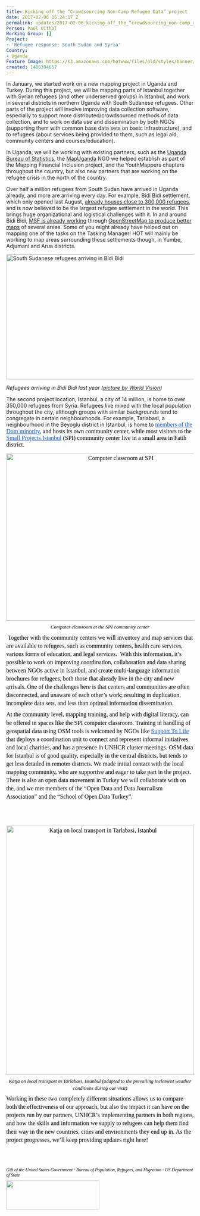 ```yaml
---
title: Kicking off the “Crowdsourcing Non-Camp Refugee Data” project
date: 2017-02-06 15:24:17 Z
permalink: updates/2017-02-06_kicking_off_the_“crowdsourcing_non-camp_refugee_data”_project
Person: Paul Uithol
Working Group: []
Project:
- 'Refugee response: South Sudan and Syria'
Country:
- Uganda
Feature Image: https://s3.amazonaws.com/hotwww/files/old/styles/banner/public/2017-01_SSudan_Refugee_Mothers_Blog_760x428_3.jpg
created: 1486394657
---
```


<p><span>In January, we started work on a new mapping project in Uganda and Turkey. During this project, we will be mapping parts of Istanbul together with Syrian refugees (and other underserved groups) in Istanbul, and work in several districts in northern Uganda with South Sudanese refugees. Other parts of the project will involve improving data collection software, especially to support more distributed/crowdsourced methods of data collection, and to work on data use and dissemination by both NGOs (supporting them with common base data sets on basic infrastructure), and to refugees (about services being provided to them, such as legal aid, community centers and courses/education).</span></p><p><span>In Uganda, we will be working with existing partners, such as the </span><a href="http://www.ubos.org/"><span>Uganda Bureau of Statistics</span></a><span>, the </span><a href="http://mapuganda.org/"><span>MapUganda</span></a><span> NGO we helped establish as part of the </span><a style="text-decoration: none;" href="https://hotosm.org/projects/mapping_financial_inclusion_in_uganda"><span>Mapping Financial Inclusion project</span></a><span>, and the YouthMappers chapters throughout the country, but also new partners that are working on the refugee crisis in the north of the country.</span></p><p><span>Over half a million refugees from South Sudan have arrived in Uganda already, and more are arriving every day. For example, Bidi Bidi settlement, which only opened last August, </span><a href="https://www.theguardian.com/global-development/2017/jan/24/uganda-sprawling-haven-for-270000-of-south-sudans-refugees"><span>already houses close to 300,000 refugees</span></a><span>, and is now believed to be the largest refugee settlement in the world. This brings huge organizational and logistical challenges with it. In and around Bidi Bidi, </span><a href="http://www.msf.org/en/article/uganda-testimonies-bidi-bidi-refugee-camp"><span>MSF is already working</span></a><span> through </span><a href="http://cartong.org/news/mapping-bidibidi-camp-uganda-msf"><span>OpenStreetMap to produce better maps</span></a><span> of several areas. Some of you might already have helped out on mapping one of the tasks on the Tasking Manager! HOT will mainly be working to map areas surrounding these settlements though, in Yumbe, Adjumani and Arua districts.</span></p><p><span><img src="https://s3.amazonaws.com/hotwww/files/old/2017-01_SSudan_Refugee_Mothers_Blog_760x428_3_1.jpg" alt="South Sudanese refugees arriving in Bidi Bidi" style="width:598px;height:336px"></span></p><p style="font-style: italic;"><em>Refugees arriving in Bidi Bidi last year (<a href="http://www.worldvision.org.uk/news-and-views/blog/2016/august/challenges-refugee-mothers-ugandan-settlement/">picture by World Vision</a>)</em></p><p><span>The second project location, Istanbul, a city of 14 million, is home to over 350,000 refugees from Syria. Refugees live mixed with the local population throughout the city, although groups with similar backgrounds tend to congregate in certain neighbourhoods. For example, Tarlabasi, a neighbourhood in the Beyoglu district in Istanbul, is home to </span><a style="text-decoration: none;" href="https://www.theguardian.com/cities/2016/jun/02/syrias-gypsy-refugees-sanctuary-istanbul-turkey-ghetto-how-long-will-last"><span style="font-size: 12pt; font-family: Calibri; color: #1155cc; background-color: transparent; font-weight: 400; font-style: normal; font-variant: normal; text-decoration: underline; vertical-align: baseline;">members of the Dom minority</span></a><span style="font-size: 12pt; font-family: Calibri; color: #000000; background-color: transparent; font-weight: 400; font-style: normal; font-variant: normal; text-decoration: none; vertical-align: baseline;">, and hosts its own community center, while most visitors to the </span><a style="text-decoration: none;" href="https://www.smallprojectsistanbul.org/"><span style="font-size: 12pt; font-family: Calibri; color: #1155cc; background-color: transparent; font-weight: 400; font-style: normal; font-variant: normal; text-decoration: underline; vertical-align: baseline;">Small Projects Istanbul</span></a><span style="font-size: 12pt; font-family: Calibri; color: #000000; background-color: transparent; font-weight: 400; font-style: normal; font-variant: normal; text-decoration: none; vertical-align: baseline;"> (SPI) community center live in a small area in Fatih district.</span></p><p style="line-height: 1.38; margin-top: 0pt; margin-bottom: 6pt; text-align: center;" dir="ltr"><span style="font-size: 12pt; font-family: Calibri; color: #000000; background-color: transparent; font-weight: 400; font-style: normal; font-variant: normal; text-decoration: none; vertical-align: baseline;"> <img src="https://s3.amazonaws.com/hotwww/files/old/2017-01_pimgpsh_fullsize_distr_1.jpg" alt="Computer classroom at SPI" style="width:600px;height:450px"></span></p><p style="line-height: 1.38; margin-top: 0pt; margin-bottom: 6pt; text-align: center;" dir="ltr"><em><span style="font-size: 10pt; font-family: Calibri; color: #000000; background-color: transparent; font-style: italic; text-decoration: none; vertical-align: baseline;"><em>Computer classroom at the SPI community center</em></span></em></p><p style="line-height: 1.38; margin-top: 0pt; margin-bottom: 6pt;" dir="ltr">&nbsp;<span style="font-size: 12pt; font-family: Calibri; color: #000000; background-color: transparent; font-weight: 400; font-style: normal; font-variant: normal; text-decoration: none; vertical-align: baseline;">Together with the community centers we will inventory and map services that are available to refugees, such as community centers, health care services, various forms of education, and legal services. &nbsp;With this information, it’s possible to work on improving coordination, collaboration and data sharing between NGOs active in Istanbul, and create multi-language information brochures for refugees, both those that already live in the city and new arrivals. One of the challenges here is that centers and communities are often disconnected, and unaware of each other’s work; resulting in duplication, incomplete data sets, and less than optimal information dissemination.</span></p><p style="line-height: 1.38; margin-top: 0pt; margin-bottom: 6pt;" dir="ltr"><span style="font-size: 12pt; font-family: Calibri; color: #000000; background-color: transparent; font-weight: 400; font-style: normal; font-variant: normal; text-decoration: none; vertical-align: baseline;">At the community level, mapping training, and help with digital literacy, can be offered in spaces like the SPI computer classroom. Training in handling of geospatial data using OSM tools is welcomed by NGOs like </span><a style="text-decoration: none;" href="http://www.hayatadestek.org/en/"><span style="font-size: 12pt; font-family: Calibri; color: #1155cc; background-color: transparent; font-weight: 400; font-style: normal; font-variant: normal; text-decoration: underline; vertical-align: baseline;">Support To Life</span></a><span style="font-size: 12pt; font-family: Calibri; color: #000000; background-color: transparent; font-weight: 400; font-style: normal; font-variant: normal; text-decoration: none; vertical-align: baseline;"> that deploys a coordination unit to connect and represent informal initiatives and local charities, and has a presence in UNHCR cluster meetings. OSM data for Istanbul is of good quality, especially in the central districts, but tends to get less detailed in remoter districts. We made initial contact with the local mapping community, who are supportive and eager to take part in the project. There is also an open data movement in Turkey we will collaborate with on the, and we met members of the “Open Data and Data Journalism Association” and the “School of Open Data Turkey”.</span></p><p>&nbsp;</p><p style="line-height: 1.38; margin-top: 0pt; margin-bottom: 6pt; text-align: center;" dir="ltr"><span style="font-size: 12pt; font-family: Calibri; color: #000000; background-color: transparent; font-weight: 400; font-style: normal; font-variant: normal; text-decoration: none; vertical-align: baseline;">&nbsp; <img src="https://s3.amazonaws.com/hotwww/files/old/2017-01_IMG_20170110_162605_sm_0.jpg" alt="Katja on local transport in Tarlabasi, Istanbul" style="width:503px;height:670px"></span></p><p style="line-height: 1.38; margin-top: 0pt; margin-bottom: 6pt; text-align: center;" dir="ltr"><em><span style="font-size: 10pt; font-family: Calibri; color: #000000; background-color: transparent; font-style: italic; text-decoration: none; vertical-align: baseline;"><em>Katja on local transport in Tarlabasi, Istanbul (adapted to the prevailing inclement weather conditions during our visit)</em></span></em></p><p style="line-height: 1.38; margin-top: 0pt; margin-bottom: 6pt;" dir="ltr"><span style="font-size: 12pt; font-family: Calibri; color: #000000; background-color: transparent; font-weight: 400; font-style: normal; font-variant: normal; text-decoration: none; vertical-align: baseline;">Working in these two completely different situations allows us to compare both the effectiveness of our approach, but also the impact it can have on the projects run by our partners, UNHCR’s implementing partners in both regions, and how the skills and information we supply to refugees can help them find their way in the new countries, cities and environments they end up in. As the project progresses, we’ll keep providing updates right here!</span></p><p><br><br></p><p style="line-height: 1.2; margin-top: 0pt; margin-bottom: 6pt;" dir="ltr"><span style="font-size: 9pt; font-family: Calibri; color: #000000; background-color: transparent; font-weight: 400; font-style: italic; font-variant: normal; text-decoration: none; vertical-align: baseline;"><em>Gift of the United States Government - Bureau of Population, Refugees, and Migration - US Department of State</em></span></p><p style="line-height: 1.2; margin-top: 0pt; margin-bottom: 6pt;" dir="ltr"><span style="font-size: 12pt; font-family: Calibri; color: #000000; background-color: transparent; font-weight: 400; font-style: normal; font-variant: normal; text-decoration: none; vertical-align: baseline;"><img src="https://s3.amazonaws.com/hotwww/files/old/US-Flag%2BDoS_0.jpg" alt="" style="width:250px;height:78px"></span></p><p style="line-height: 1.2; margin-top: 0pt; margin-bottom: 6pt;" dir="ltr">&nbsp;</p>
